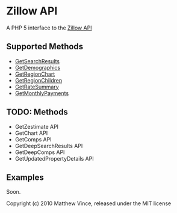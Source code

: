 # Zillow API

A PHP 5 interface to the [Zillow API](http://www.zillow.com/howto/api/APIOverview.htm)

## Supported Methods

* [GetSearchResults](http://www.zillow.com/howto/api/GetSearchResults.htm)
* [GetDemographics](http://www.zillow.com/howto/api/GetDemographics.htm)
* [GetRegionChart](http://www.zillow.com/howto/api/GetRegionChart.htm)
* [GetRegionChildren](http://www.zillow.com/howto/api/GetRegionChildren.htm)
* [GetRateSummary](http://www.zillow.com/howto/api/GetRateSummary.htm)
* [GetMonthlyPayments](http://www.zillow.com/howto/api/GetMonthlyPayments.htm)

## TODO: Methods

* GetZestimate API
* GetChart API
* GetComps API
* GetDeepSearchResults API
* GetDeepComps API
* GetUpdatedPropertyDetails API

## Examples

Soon.

Copyright (c) 2010 Matthew Vince, released under the MIT license
